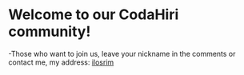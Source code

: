 # Welcome to our CodaHiri community!
-Those who want to join us, leave your nickname in the comments or contact me, my address: [ilosrim](https://t.me/ilosrim)
